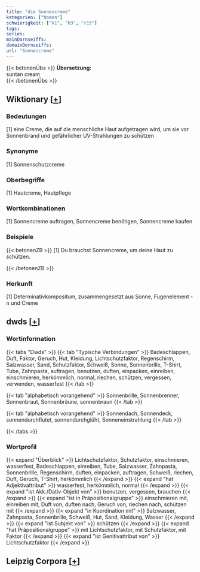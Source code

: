 ```yaml
---
title: "die Sonnencreme"
kategorien: ["Nomen"]
schwierigkeit: ["k1", "h3", "r15"]
tags:
series:
mainDornseiffs:
domainDornseiffs:
url: "Sonnencreme"
---
```


{{< betonenÜbs >}}
**Übersetzung:**  
suntan cream  
{{< /betonenÜbs >}}

## Wiktionary [[+](https://de.wiktionary.org/wiki/Sonnencreme)]

### Bedeutungen
[1] eine Creme, die auf die menschliche Haut aufgetragen wird, um sie vor Sonnenbrand und gefährlicher UV-Strahlungen zu schützen  

### Synonyme
[1] Sonnenschutzcreme  

### Oberbegriffe
[1] Hautcreme, Hautpflege  

### Wortkombinationen
[1] Sonnencreme auftragen, Sonnencreme benötigen, Sonnencreme kaufen  

### Beispiele
{{< betonenZB >}}
[1] Du brauchst Sonnencreme, um deine Haut zu schützen.  

{{< /betonenZB >}}
### Herkunft
[1] Determinativkompositum, zusammengesetzt aus Sonne, Fugenelement -n und Creme  



## dwds [[+](https://www.dwds.de/wb/Sonnencreme)]

### Wortinformation
{{< tabs "Dwds" >}}
{{< tab "Typische Verbindungen" >}}
Badeschlappen, Duft, Faktor, Geruch, Hut, Kleidung, Lichtschutzfaktor, Regenschirm, Salzwasser, Sand, Schutzfaktor, Schweiß, Sonne, Sonnenbrille, T-Shirt, Tube, Zahnpasta, auftragen, benutzen, duften, einpacken, einreiben, einschmieren, herkömmlich, normal, riechen, schützen, vergessen, verwenden, wasserfest
{{< /tab >}}

{{< tab "alphabetisch vorangehend" >}}
Sonnenbrille, Sonnenbrenner, Sonnenbraut, Sonnenbräune, sonnenbraun
{{< /tab >}}

{{< tab "alphabetisch vorangehend" >}}
Sonnendach, Sonnendeck, sonnendurchflutet, sonnendurchglüht, Sonneneinstrahlung
{{< /tab >}}

{{< /tabs >}}

### Wortprofil
{{< expand "Überblick" >}} Lichtschutzfaktor, Schutzfaktor, einschmieren, wasserfest, Badeschlappen, einreiben, Tube, Salzwasser, Zahnpasta, Sonnenbrille, Regenschirm, duften, einpacken, auftragen, Schweiß, riechen, Duft, Geruch, T-Shirt, herkömmlich {{< /expand >}}
{{< expand "hat Adjektivattribut" >}} wasserfest, herkömmlich, normal {{< /expand >}}
{{< expand "ist Akk./Dativ-Objekt von" >}} benutzen, vergessen, brauchen {{< /expand >}}
{{< expand "ist in Präpositionalgruppe" >}} einschmieren mit, einreiben mit, Duft von, duften nach, Geruch von, riechen nach, schützen mit {{< /expand >}}
{{< expand "in Koordination mit" >}} Salzwasser, Zahnpasta, Sonnenbrille, Schweiß, Hut, Sand, Kleidung, Wasser {{< /expand >}}
{{< expand "ist Subjekt von" >}} schützen {{< /expand >}}
{{< expand "hat Präpositionalgruppe" >}} mit Lichtschutzfaktor, mit Schutzfaktor, mit Faktor {{< /expand >}}
{{< expand "ist Genitivattribut von" >}} Lichtschutzfaktor {{< /expand >}}

## Leipzig Corpora [[+](https://corpora.uni-leipzig.de/en/res?word=Sonnencreme&corpusId=deu_newscrawl-public_2018)]

